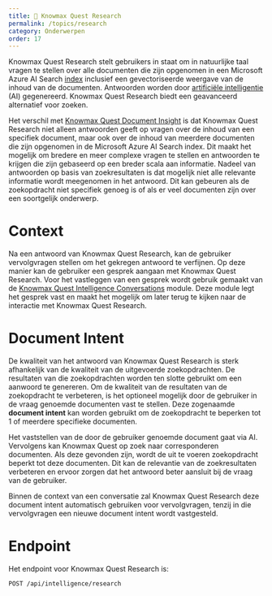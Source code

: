```yaml
---
title: 🧠 Knowmax Quest Research
permalink: /topics/research
category: Onderwerpen
order: 17
---
```


Knowmax Quest Research stelt gebruikers in staat om in natuurlijke taal vragen te stellen over alle documenten die zijn opgenomen in een Microsoft Azure AI Search [index](/concepts/indexes) inclusief een gevectoriseerde weergave van de inhoud van de documenten. Antwoorden worden door [artificiële intelligentie](/concepts/intelligencemodels) (AI) gegenereerd. Knowmax Quest Research biedt een geavanceerd alternatief voor zoeken. 

Het verschil met [Knowmax Quest Document Insight](/concepts/document-insight) is dat Knowmax Quest Research niet alleen antwoorden geeft op vragen over de inhoud van een specifiek document, maar ook over de inhoud van meerdere documenten die zijn opgenomen in de Microsoft Azure AI Search index. Dit maakt het mogelijk om bredere en meer complexe vragen te stellen en antwoorden te krijgen die zijn gebaseerd op een breder scala aan informatie. Nadeel van antwoorden op basis van zoekresultaten is dat mogelijk niet alle relevante informatie wordt meegenomen in het antwoord. Dit kan gebeuren als de zoekopdracht niet specifiek genoeg is of als er veel documenten zijn over een soortgelijk onderwerp.

# Context
Na een antwoord van Knowmax Quest Research, kan de gebruiker vervolgvragen stellen om het gekregen antwoord te verfijnen. Op deze manier kan de gebruiker een gesprek aangaan met Knowmax Quest Research. Voor het vastleggen van een gesprek wordt gebruik gemaakt van de [Knowmax Quest Intelligence Conversations](/concepts/intelligence-conversations) module. Deze module legt het gesprek vast en maakt het mogelijk om later terug te kijken naar de interactie met Knowmax Quest Research.

# Document Intent
De kwaliteit van het antwoord van Knowmax Quest Research is sterk afhankelijk van de kwaliteit van de uitgevoerde zoekopdrachten. De resultaten van die zoekopdrachten worden ten slotte gebruikt om een aanwoord te genereren. Om de kwaliteit van de resultaten van de zoekopdracht te verbeteren, is het optioneel mogelijk door de gebruiker in de vraag genoemde documenten vast te stellen. Deze zogenaamde **document intent** kan worden gebruikt om de zoekopdracht te beperken tot 1 of meerdere specifieke documenten.

Het vaststellen van de door de gebruiker genoemde document gaat via AI. Vervolgens kan Knowmax Quest op zoek naar corresponderen documenten. Als deze gevonden zijn, wordt de uit te voeren zoekopdracht beperkt tot deze documenten. Dit kan de relevantie van de zoekresultaten verbeteren en ervoor zorgen dat het antwoord beter aansluit bij de vraag van de gebruiker.

Binnen de context van een conversatie zal Knowmax Quest Research deze document intent automatisch gebruiken voor vervolgvragen, tenzij in die vervolgvragen een nieuwe document intent wordt vastgesteld. 

# Endpoint
Het endpoint voor Knowmax Quest Research is:

```
POST /api/intelligence/research
```